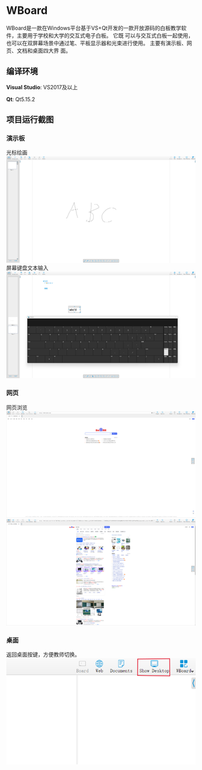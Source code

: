 # WBoard
WBoard是一款在Windows平台基于VS+Qt开发的一款开放源码的白板教学软件，主要用于学校和大学的交互式电子白板。 它既
可以与交互式白板一起使用，也可以在双屏幕场景中通过笔、平板显示器和光束进行使用。 主要有演示板、网页、文档和桌面四大界
面。
## 编译环境
**Visual Studio**: VS2017及以上 

**Qt**: Qt5.15.2
## 项目运行截图
### 演示板
光标绘画
![演示版1](pics/演示版1.png)
屏幕键盘文本输入
![演示板2](pics/演示板2.png)
### 网页
网页浏览
![网页1](pics/网页1.png)
![网页2](pics/网页2.png)
### 桌面
返回桌面按键，方便教师切换。
![桌面](pics/桌面.png)